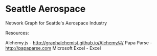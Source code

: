 # Seattle Aerospace
Network Graph for Seattle's Aerospace Industry 

Resources:

Alchemy.js - http://graphalchemist.github.io/Alchemy/#/
Papa Parse - http://papaparse.com
Microsoft Excel - Excel